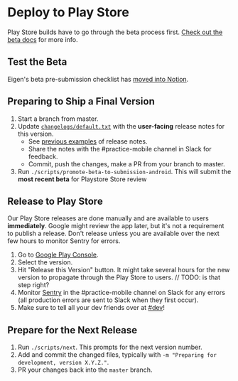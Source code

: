 # Deploy to Play Store

Play Store builds have to go through the beta process first. [Check out the beta docs](./deploy_to_beta.md) for more info.

## Test the Beta

Eigen's beta pre-submission checklist has [moved into Notion](https://www.notion.so/artsy/Pre-submission-QA-Checklist-785e3233fdcf423f95ee239ab3c22ec3).

## Preparing to Ship a Final Version

1. Start a branch from master.
1. Update [`changelogs/default.txt`](https://github.com/artsy/eigen/blob/master/fastlane/metadata/android/en-US/changelogs/default.txt) with the **user-facing** release notes for this version.
   - See [previous examples](https://github.com/artsy/eigen/commits/master/fastlane/metadata/android/en-US/changelogs/default.txt) of release notes.
   - Share the notes with the #practice-mobile channel in Slack for feedback.
   - Commit, push the changes, make a PR from your branch to master.
1. Run `./scripts/promote-beta-to-submission-android`. This will submit the **most recent beta** for Playstore Store review

## Release to Play Store

Our Play Store releases are done manually and are available to users **immediately**. Google might review the app later, but it's not a requirement to publish a release. Don't release unless you are available over the next few hours to monitor Sentry for errors.

1. Go to [Google Play Console](https://play.google.com/console/u/1/developers/6449739225222972501/app/4975007939329818983/tracks/production).
1. Select the version.
1. Hit "Release this Version" button. It might take several hours for the new version to propagate through the Play Store to users. // TODO: is that step right?
1. Monitor [Sentry](https://sentry.io/artsynet/eigen/) in the #practice-mobile channel on Slack for any errors (all production errors are sent to Slack when they first occur).
1. Make sure to tell all your dev friends over at [#dev](https://artsy.slack.com/archives/C02BC3HEJ)!

## Prepare for the Next Release

1. Run `./scripts/next`. This prompts for the next version number.
1. Add and commit the changed files, typically with `-m "Preparing for development, version X.Y.Z."`.
1. PR your changes back into the `master` branch.
